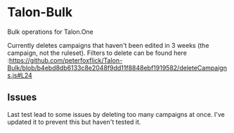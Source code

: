 # Talon-Bulk
Bulk operations for Talon.One

Currently deletes campaigns that haven't been edited in 3 weeks (the campaign, not the ruleset).
Filters to delete can be found here :https://github.com/peterfoxflick/Talon-Bulk/blob/b4ebd8db6133c8e2048f9dd11f8848ebf1919582/deleteCampaigns.js#L24

## Issues
Last test lead to some issues by deleting too many campaigns at once. I've updated it to prevent this but haven't tested it. 
